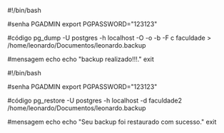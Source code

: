 #!/bin/bash


#senha PGADMIN
export PGPASSWORD="123123"

#código
pg_dump -U postgres -h localhost -O -o -b -F c faculdade > /home/leonardo/Documentos/leonardo.backup


#mensagem
echo echo "backup realizado!!!."
exit 






#!/bin/bash

#senha PGADMIN
export PGPASSWORD="123123"

#código
pg_restore -U postgres -h localhost -d faculdade2 /home/leonardo/Documentos/leonardo.backup


#mensagem
echo echo "Seu backup foi restaurado com sucesso."
exit 
